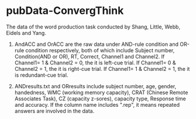 # pubData-ConvergThink
The data of the word production task conducted by Shang, Little, Webb, Eidels and Yang. 

1. AndACC and OrACC are the raw data under AND-rule condition and OR-rule condition respectively, both of which include Subject number, Condition(AND or OR), RT, Correct, Channel1 and Channel2. If Channel1= 1 & Channel2 = 0, the it is left-cue trial. If Channel1= 0 & Channel2 = 1, the it is right-cue trial. If Channel1= 1 & Channel2 = 1, the it is redundant-cue trial.

2. ANDresults.txt and ORresults include subject number, age, gender, handedness, WMC (working memory capacity), CRAT (Chinese Remote Associates Task), CZ (capacity z-sores), capacity type, Response time and accuracy. If the column name includes ".rep", it means repeated answers are involved in the data.
